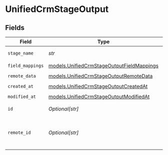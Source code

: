 # UnifiedCrmStageOutput


## Fields

| Field                                                                                        | Type                                                                                         | Required                                                                                     | Description                                                                                  |
| -------------------------------------------------------------------------------------------- | -------------------------------------------------------------------------------------------- | -------------------------------------------------------------------------------------------- | -------------------------------------------------------------------------------------------- |
| `stage_name`                                                                                 | *str*                                                                                        | :heavy_check_mark:                                                                           | The name of the stage                                                                        |
| `field_mappings`                                                                             | [models.UnifiedCrmStageOutputFieldMappings](../models/unifiedcrmstageoutputfieldmappings.md) | :heavy_check_mark:                                                                           | N/A                                                                                          |
| `remote_data`                                                                                | [models.UnifiedCrmStageOutputRemoteData](../models/unifiedcrmstageoutputremotedata.md)       | :heavy_check_mark:                                                                           | N/A                                                                                          |
| `created_at`                                                                                 | [models.UnifiedCrmStageOutputCreatedAt](../models/unifiedcrmstageoutputcreatedat.md)         | :heavy_check_mark:                                                                           | N/A                                                                                          |
| `modified_at`                                                                                | [models.UnifiedCrmStageOutputModifiedAt](../models/unifiedcrmstageoutputmodifiedat.md)       | :heavy_check_mark:                                                                           | N/A                                                                                          |
| `id`                                                                                         | *Optional[str]*                                                                              | :heavy_minus_sign:                                                                           | The UUID of the stage                                                                        |
| `remote_id`                                                                                  | *Optional[str]*                                                                              | :heavy_minus_sign:                                                                           | The id of the stage in the context of the Crm 3rd Party                                      |